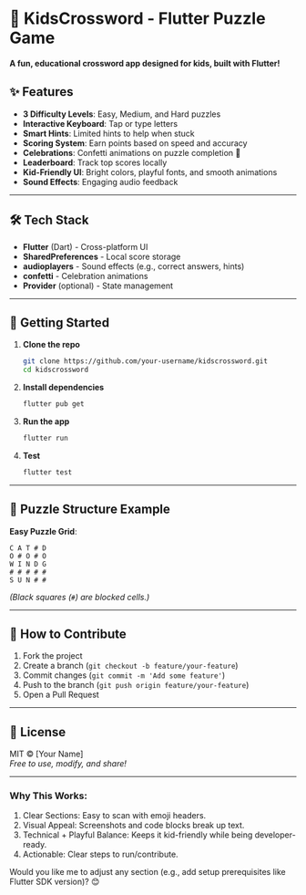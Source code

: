 
# 🧩 KidsCrossword - Flutter Puzzle Game  

**A fun, educational crossword app designed for kids, built with Flutter!**  

## ✨ Features  

- **3 Difficulty Levels**: Easy, Medium, and Hard puzzles  
- **Interactive Keyboard**: Tap or type letters  
- **Smart Hints**: Limited hints to help when stuck  
- **Scoring System**: Earn points based on speed and accuracy  
- **Celebrations**: Confetti animations on puzzle completion 🎉  
- **Leaderboard**: Track top scores locally  
- **Kid-Friendly UI**: Bright colors, playful fonts, and smooth animations  
- **Sound Effects**: Engaging audio feedback  

---

## 🛠️ Tech Stack  

- **Flutter** (Dart) - Cross-platform UI  
- **SharedPreferences** - Local score storage  
- **audioplayers** - Sound effects (e.g., correct answers, hints)  
- **confetti** - Celebration animations  
- **Provider** (optional) - State management  

---

## 🚀 Getting Started  

1. **Clone the repo**  
   ```bash
   git clone https://github.com/your-username/kidscrossword.git
   cd kidscrossword
   ```

2. **Install dependencies**  
   ```bash
   flutter pub get
   ```

3. **Run the app**  
   ```bash
   flutter run
   ```

4. **Test**  
   ```bash
   flutter test
   ```

---

## 📝 Puzzle Structure Example  

**Easy Puzzle Grid**:  
```plaintext
C A T # D  
O # O # O  
W I N D G  
# # # # #  
S U N # #  
```  
*(Black squares (`#`) are blocked cells.)*  

---

## 🤝 How to Contribute  

1. Fork the project  
2. Create a branch (`git checkout -b feature/your-feature`)  
3. Commit changes (`git commit -m 'Add some feature'`)  
4. Push to the branch (`git push origin feature/your-feature`)  
5. Open a Pull Request  

---

## 📜 License  

MIT © [Your Name]  
*Free to use, modify, and share!*  

--- 

### Why This Works:  
1. Clear Sections: Easy to scan with emoji headers.  
2. Visual Appeal: Screenshots and code blocks break up text.  
3. Technical + Playful Balance: Keeps it kid-friendly while being developer-ready.  
4. Actionable: Clear steps to run/contribute.  

Would you like me to adjust any section (e.g., add setup prerequisites like Flutter SDK version)? 😊